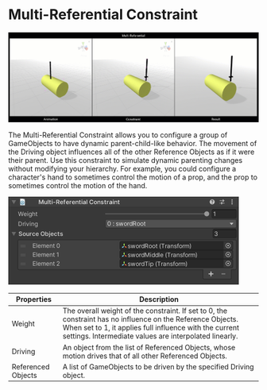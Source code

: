 # Multi-Referential Constraint

![Example](../images/constraint_multi_referential/multi_ref.gif)

The Multi-Referential Constraint allows you to configure a group of GameObjects to have dynamic parent-child-like behavior.
The movement of the Driving object influences all of the other Reference Objects as if it were their parent.
Use this constraint to simulate dynamic parenting changes without modifying your hierarchy.
For example, you could configure a character's hand to sometimes control the motion of a prop, and the prop to sometimes control the motion of the hand.

![Component](../images/constraint_multi_referential/multi_ref_component.png)

|Properties|Description|
|---|---|
|Weight|The overall weight of the constraint. If set to 0, the constraint has no influence on the Reference Objects. When set to 1, it applies full influence with the current settings. Intermediate values are interpolated linearly.|
|Driving|An object from the list of Referenced Objects, whose motion drives that of all other Referenced Objects.|
|Referenced Objects|A list of GameObjects to be driven by the specified Driving object.|
